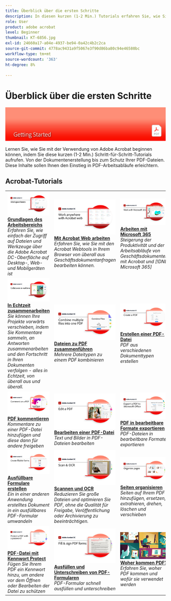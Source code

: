 ```yaml
---
title: Überblick über die ersten Schritte
description: In diesen kurzen (1-2 Min.) Tutorials erfahren Sie, wie Sie mit der Verwendung von Adobe Acrobat beginnen
role: User
product: adobe acrobat
level: Beginner
thumbnail: KT-6856.jpg
exl-id: 24660a17-a04e-4937-be94-0a42c4b2c2ca
source-git-commit: 4778ac9431a9f5067e3f90d86ba80c94e46580bc
workflow-type: tm+mt
source-wordcount: '363'
ht-degree: 8%

---
```


# Überblick über die ersten Schritte

![Erste Schritte mit Acrobat](../assets/Hero-GettingStarted.png)

Lernen Sie, wie Sie mit der Verwendung von Adobe Acrobat beginnen können, indem Sie diese kurzen (1-2 Min.) Schritt-für-Schritt-Tutorials aufrufen. Von der Dokumentenerstellung bis zum Schutz Ihrer PDF-Dateien. Diese Inhalte sollen Ihnen den Einstieg in PDF-Arbeitsabläufe erleichtern.

## Acrobat-Tutorials

<table style="table-layout:fixed">
<tr>
  <td>
    <a href="get-to-know-the-acrobat-dc-interface.md">
      <img alt="Grundlagen des Arbeitsbereichs" src="../assets/Workspace_1280.png" />
    </a>
    <div>
    <a href="get-to-know-the-acrobat-dc-interface.md"><strong>Grundlagen des Arbeitsbereichs</strong></a>
    </div>
    <em>Erfahren Sie, wie einfach der Zugriff auf Dateien und Werkzeuge über die Adobe Acrobat DC-Oberfläche auf Desktop-, Web- und Mobilgeräten ist</em>
    <br>
  </td>
  <td>
    <a href="acrobatweb.md">
      <img alt="Mit Acrobat Web arbeiten" src="../assets/Acrobatweb_1280.png" />
    </a>
    <div>
    <a href="acrobatweb.md"><strong>Mit Acrobat Web arbeiten</strong></a>
    </div>
    <em>Erfahren Sie, wie Sie mit den Acrobat Webtools in Ihrem Browser von überall aus Geschäftsdokumentanfragen bearbeiten können.</em>
    <br>
  </td>
  <td>
    <a href="../integrate/integrate-overview.md#microsoft">
      <img alt="Arbeiten mit Microsoft 365" src="../assets/WorkMicrosoft365_1280.png" />
    </a>
    <div>
     <a href="../integrate/integrate-overview.md#microsoft"><strong>Arbeiten mit Microsoft 365</strong></a>
    </div>
    <em>Steigerung der Produktivität und der Arbeitsabläufe von Geschäftsdokumenten mit Acrobat und [!DNL Microsoft 365]</em>
    <br>
  </td>
</tr>
<tr>
   <td>
    <a href="collaborate.md">
      <img alt="In Echtzeit zusammenarbeiten" src="../assets/Collaborate_1280.png" />
    </a>
    <div>
     <a href="collaborate.md"><strong>In Echtzeit zusammenarbeiten</strong></a>
    </div>
    <em>Sie können Ihre Projekte vorwärts verschieben, indem Sie Kommentare sammeln, an Antworten zusammenarbeiten und den Fortschritt in Ihren Dokumenten verfolgen - alles in Echtzeit, von überall aus und überall.</em>
    <br>
  </td>
  <td>
    <a href="combine-to-pdf.md">
      <img alt="Combine Files zu PDF" src="../assets/Combine.jpg" />
    </a>
    <div>
     <a href="combine-to-pdf.md"><strong>Dateien zu PDF zusammenführen</strong></a>
    </div>
    <em>Mehrere Dateitypen zu einem PDF kombinieren</em>
    <br>
  </td>
  <td>
    <a href="create-pdf.md">
      <img alt="PDF-Dateien erstellen" src="../assets/Create.jpg" />
    </a>
    <div>
    <a href="create-pdf.md"><strong>Erstellen einer PDF-Datei</strong></a>
    </div>
    <em>PDF aus verschiedenen Dokumenttypen erstellen</em>
    <br>
  </td>
</tr>
<tr>
  <td>
    <a href="comment-on-pdf-files.md">
      <img alt="PDF-Dateien in Acrobat DC kommentieren" src="../assets/Comment.jpg" />
    </a>
    <div>
    <a href="comment-on-pdf-files.md"><strong>PDF kommentieren</strong></a>
    </div>
    <em>Kommentare zu einer PDF-Datei hinzufügen und diese dann für andere freigeben</em>
    <br>
  </td>
  <td>
    <a href="edit-pdf.md">
      <img alt="PDF in Acrobat DC bearbeiten" src="../assets/Edit.jpg" />
    </a>
    <div>
    <a href="edit-pdf.md"><strong>Bearbeiten einer PDF-Datei</strong></a>
    </div>
    <em>Text und Bilder in PDF-Dateien bearbeiten</em>
    <br>
  </td>
   <td>
    <a href="export-pdf.md">
      <img alt="PDF in bearbeitbare Formate exportieren" src="../assets/Export.jpg" />
    </a>
    <div>
    <a href="export-pdf.md"><strong>PDF in bearbeitbare Formate exportieren</strong></a>
    </div>
    <em>PDF-Dateien in bearbeitbare Formate exportieren</em>
    <br>
  </td>
</tr>
<tr>
  <td>
    <a href="create-fillable-forms.md">
      <img alt="Ausfüllbare Formulare erstellen" src="../assets/Form.jpg" />
    </a>
    <div>
    <a href="create-fillable-forms.md"><strong>Ausfüllbare Formulare erstellen</strong></a>
    </div>
    <em>Ein in einer anderen Anwendung erstelltes Dokument in ein ausfüllbares PDF-Formular umwandeln</em>
    <br>
  </td>
  <td>
    <a href="scan-and-ocr.md">
      <img alt="Scannen und OCR" src="../assets/Scan.jpg" />
    </a>
    <div>
    <a href="scan-and-ocr.md"><strong>Scannen und OCR</strong></a>
    </div>
    <em>Reduzieren Sie große Dateien und optimieren Sie PDF, ohne die Qualität für Freigabe, Veröffentlichung oder Archivierung zu beeinträchtigen.</em>
    <br>
  </td>
  <td>
    <a href="organize.md">
      <img alt="Seiten organisieren" src="../assets/Organize.jpg" />
    </a>
    <div>
    <a href="organize.md"><strong>Seiten organisieren</strong></a>
    </div>
    <em>Seiten auf Ihrem PDF hinzufügen, ersetzen, extrahieren, drehen, löschen und verschieben</em>
    <br>
  </td>
</tr>
<tr>
  <td>
    <a href="password-protect.md">
      <img alt="PDF-Datei mit Kennwort Protect" src="../assets/Protect.jpg" />
    </a>
    <div>
    <a href="password-protect.md"><strong>PDF-Datei mit Kennwort Protect</strong></a>
    </div>
    <em>Fügen Sie Ihrem PDF ein Kennwort hinzu, um andere vor dem Öffnen oder Bearbeiten der Datei zu schützen</em>
    <br>
  </td>
  <td>
    <a href="fill-and-sign.md">
      <img alt="PDF-Formular ausfüllen und unterschreiben" src="../assets/FillSign.jpg" />
    </a>
    <div>
    <a href="fill-and-sign.md"><strong>Ausfüllen und Unterschreiben von PDF-Formularen</strong></a>
    </div>
    <em>PDF-Formular schnell ausfüllen und unterschreiben</em>
    <br>
  </td>
  <td>
    <a href="where-do-pdfs-come-from.md">
      <img alt="Woher kommen PDF?" src="../assets/WherePDFs.jpg" />
    </a>
    <div>
    <a href="where-do-pdfs-come-from.md"><strong>Woher kommen PDF?</strong></a>
    </div>
    <em>Erfahren Sie, woher PDF kommen und wofür sie verwendet werden</em>
    <br>
  </td>
</tr>
</table>
